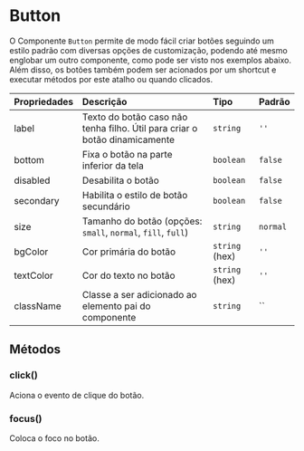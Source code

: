 # Button

O Componente `Button` permite de modo fácil criar botões seguindo um estilo padrão com diversas opções
de customização, podendo até mesmo englobar um outro componente, como pode ser visto nos exemplos abaixo.
Além disso, os botões também podem ser acionados por um shortcut e executar métodos por este atalho ou quando clicados.

| Propriedades | Descrição                                                                  | Tipo           | Padrão   |
| :----------- | :------------------------------------------------------------------------- | :------------- | :------- |
| label        | Texto do botão caso não tenha filho. Útil para criar o botão dinamicamente | `string`       | `''`     |
| bottom       | Fixa o botão na parte inferior da tela                                     | `boolean`      | `false`  |
| disabled     | Desabilita o botão                                                         | `boolean`      | `false`  |
| secondary    | Habilita o estilo de botão secundário                                      | `boolean`      | `false`  |
| size         | Tamanho do botão (opções: `small`, `normal`, `fill`, `full`)               | `string`       | `normal` |
| bgColor      | Cor primária do botão                                                      | `string` (hex) | `''`     |
| textColor    | Cor do texto no botão                                                      | `string` (hex) | `''`     |
| className    | Classe a ser adicionado ao elemento pai do componente                      | `string`       | ``       |

## Métodos

### click()

Aciona o evento de clique do botão.

### focus()

Coloca o foco no botão.
